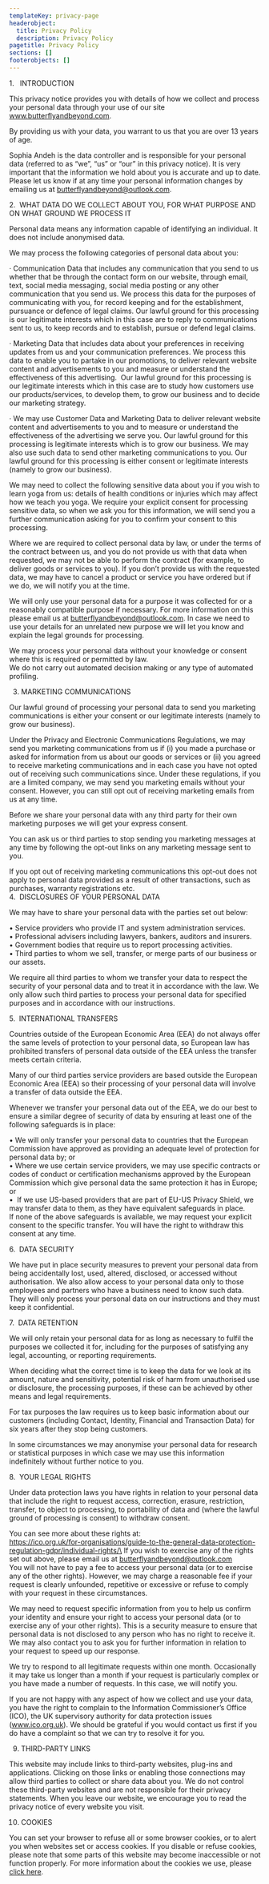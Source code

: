 ```yaml
---
templateKey: privacy-page
headerobject:
  title: Privacy Policy
  description: Privacy Policy
pagetitle: Privacy Policy
sections: []
footerobjects: []
---
```


1.   INTRODUCTION

This privacy notice provides you with details of how we collect and process your personal data through your use of our site www.butterflyandbeyond.com.

By providing us with your data, you warrant to us that you are over 13 years of age.

Sophia Andeh is the data controller and is responsible for your personal data (referred to as “we”, “us” or “our” in this privacy notice). It is very important that the information we hold about you is accurate and up to date. Please let us know if at any time your personal information changes by emailing us at butterflyandbeyond@outlook.com.

2.  WHAT DATA DO WE COLLECT ABOUT YOU, FOR WHAT PURPOSE AND ON WHAT GROUND WE PROCESS IT

Personal data means any information capable of identifying an individual. It does not include anonymised data.

We may process the following categories of personal data about you:

· Communication Data that includes any communication that you send to us whether that be through the contact form on our website, through email, text, social media messaging, social media posting or any other communication that you send us. We process this data for the purposes of communicating with you, for record keeping and for the establishment, pursuance or defence of legal claims. Our lawful ground for this processing is our legitimate interests which in this case are to reply to communications sent to us, to keep records and to establish, pursue or defend legal claims.

· Marketing Data that includes data about your preferences in receiving updates from us and your communication preferences. We process this data to enable you to partake in our promotions, to deliver relevant website content and advertisements to you and measure or understand the effectiveness of this advertising.  Our lawful ground for this processing is our legitimate interests which in this case are to study how customers use our products/services, to develop them, to grow our business and to decide our marketing strategy.

· We may use Customer Data and Marketing Data to deliver relevant website content and advertisements to you and to measure or understand the effectiveness of the advertising we serve you. Our lawful ground for this processing is legitimate interests which is to grow our business. We may also use such data to send other marketing communications to you. Our lawful ground for this processing is either consent or legitimate interests (namely to grow our business).

We may need to collect the following sensitive data about you if you wish to learn yoga from us: details of health conditions or injuries which may affect how we teach you yoga. We require your explicit consent for processing sensitive data, so when we ask you for this information, we will send you a further communication asking for you to confirm your consent to this processing.

Where we are required to collect personal data by law, or under the terms of the contract between us, and you do not provide us with that data when requested, we may not be able to perform the contract (for example, to deliver goods or services to you). If you don’t provide us with the requested data, we may have to cancel a product or service you have ordered but if we do, we will notify you at the time.

We will only use your personal data for a purpose it was collected for or a reasonably compatible purpose if necessary. For more information on this please email us at butterflyandbeyond@outlook.com. In case we need to use your details for an unrelated new purpose we will let you know and explain the legal grounds for processing.

We may process your personal data without your knowledge or consent where this is required or permitted by law.\
We do not carry out automated decision making or any type of automated profiling.

3. MARKETING COMMUNICATIONS

Our lawful ground of processing your personal data to send you marketing communications is either your consent or our legitimate interests (namely to grow our business).

Under the Privacy and Electronic Communications Regulations, we may send you marketing communications from us if (i) you made a purchase or asked for information from us about our goods or services or (ii) you agreed to receive marketing communications and in each case you have not opted out of receiving such communications since. Under these regulations, if you are a limited company, we may send you marketing emails without your consent. However, you can still opt out of receiving marketing emails from us at any time.

Before we share your personal data with any third party for their own marketing purposes we will get your express consent.

You can ask us or third parties to stop sending you marketing messages at any time by following the opt-out links on any marketing message sent to you.

If you opt out of receiving marketing communications this opt-out does not apply to personal data provided as a result of other transactions, such as purchases, warranty registrations etc.\
4.  DISCLOSURES OF YOUR PERSONAL DATA

We may have to share your personal data with the parties set out below:

• Service providers who provide IT and system administration services.\
• Professional advisers including lawyers, bankers, auditors and insurers.\
• Government bodies that require us to report processing activities.\
• Third parties to whom we sell, transfer, or merge parts of our business or our assets.

We require all third parties to whom we transfer your data to respect the security of your personal data and to treat it in accordance with the law. We only allow such third parties to process your personal data for specified purposes and in accordance with our instructions.

5.  INTERNATIONAL TRANSFERS

Countries outside of the European Economic Area (EEA) do not always offer the same levels of protection to your personal data, so European law has prohibited transfers of personal data outside of the EEA unless the transfer meets certain criteria.

Many of our third parties service providers are based outside the European Economic Area (EEA) so their processing of your personal data will involve a transfer of data outside the EEA.

Whenever we transfer your personal data out of the EEA, we do our best to ensure a similar degree of security of data by ensuring at least one of the following safeguards is in place:

• We will only transfer your personal data to countries that the European Commission have approved as providing an adequate level of protection for personal data by; or\
• Where we use certain service providers, we may use specific contracts or codes of conduct or certification mechanisms approved by the European Commission which give personal data the same protection it has in Europe; or\
•  If we use US-based providers that are part of EU-US Privacy Shield, we may transfer data to them, as they have equivalent safeguards in place.\
If none of the above safeguards is available, we may request your explicit consent to the specific transfer. You will have the right to withdraw this consent at any time.

6.  DATA SECURITY

We have put in place security measures to prevent your personal data from being accidentally lost, used, altered, disclosed, or accessed without authorisation. We also allow access to your personal data only to those employees and partners who have a business need to know such data. They will only process your personal data on our instructions and they must keep it confidential.

7.  DATA RETENTION

We will only retain your personal data for as long as necessary to fulfil the purposes we collected it for, including for the purposes of satisfying any legal, accounting, or reporting requirements.

When deciding what the correct time is to keep the data for we look at its amount, nature and sensitivity, potential risk of harm from unauthorised use or disclosure, the processing purposes, if these can be achieved by other means and legal requirements.

For tax purposes the law requires us to keep basic information about our customers (including Contact, Identity, Financial and Transaction Data) for six years after they stop being customers.

In some circumstances we may anonymise your personal data for research or statistical purposes in which case we may use this information indefinitely without further notice to you.

8.  YOUR LEGAL RIGHTS

Under data protection laws you have rights in relation to your personal data that include the right to request access, correction, erasure, restriction, transfer, to object to processing, to portability of data and (where the lawful ground of processing is consent) to withdraw consent.

You can see more about these rights at:\
https://ico.org.uk/for-organisations/guide-to-the-general-data-protection-regulation-gdpr/individual-rights/\
If you wish to exercise any of the rights set out above, please email us at butterflyandbeyond@outlook.com\
You will not have to pay a fee to access your personal data (or to exercise any of the other rights). However, we may charge a reasonable fee if your request is clearly unfounded, repetitive or excessive or refuse to comply with your request in these circumstances.

We may need to request specific information from you to help us confirm your identity and ensure your right to access your personal data (or to exercise any of your other rights). This is a security measure to ensure that personal data is not disclosed to any person who has no right to receive it. We may also contact you to ask you for further information in relation to your request to speed up our response.

We try to respond to all legitimate requests within one month. Occasionally it may take us longer than a month if your request is particularly complex or you have made a number of requests. In this case, we will notify you.

If you are not happy with any aspect of how we collect and use your data, you have the right to complain to the Information Commissioner’s Office (ICO), the UK supervisory authority for data protection issues (www.ico.org.uk). We should be grateful if you would contact us first if you do have a complaint so that we can try to resolve it for you.

9. THIRD-PARTY LINKS

This website may include links to third-party websites, plug-ins and applications. Clicking on those links or enabling those connections may allow third parties to collect or share data about you. We do not control these third-party websites and are not responsible for their privacy statements. When you leave our website, we encourage you to read the privacy notice of every website you visit.

10. COOKIES

You can set your browser to refuse all or some browser cookies, or to alert you when websites set or access cookies. If you disable or refuse cookies, please note that some parts of this website may become inaccessible or not function properly. For more information about the cookies we use, please [click here](https://en.wikipedia.org/wiki/HTTP_cookie).
